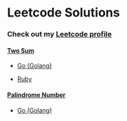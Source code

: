 # Leetcode Solutions

### Check out my [Leetcode profile](https://leetcode.com/luanpkg/)

#### [Two Sum](https://leetcode.com/problems/two-sum/)
  
  - [Go (Golang)](./TwoSum/TwoSum.go)
  
  - [Ruby](./TwoSum/TwoSum.rb)

#### [Palindrome Number](https://leetcode.com/problems/palindrome-number/)

  - [Go (Golang)](./PalindromeNumber/PalindromeNumber.go)
